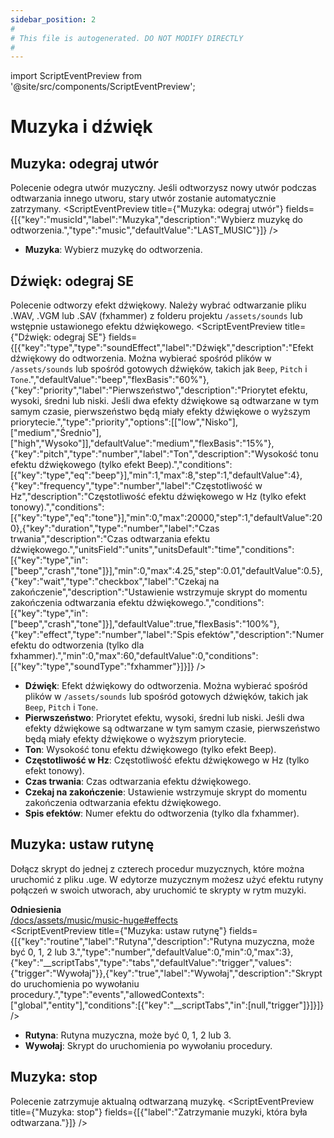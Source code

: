 ```yaml
---
sidebar_position: 2
#
# This file is autogenerated. DO NOT MODIFY DIRECTLY
#
---
```


import ScriptEventPreview from '@site/src/components/ScriptEventPreview';

# Muzyka i dźwięk

## Muzyka: odegraj utwór
Polecenie odegra utwór muzyczny. Jeśli odtworzysz nowy utwór podczas odtwarzania innego utworu, stary utwór zostanie automatycznie zatrzymany.
<ScriptEventPreview title={"Muzyka: odegraj utwór"} fields={[{"key":"musicId","label":"Muzyka","description":"Wybierz muzykę do odtworzenia.","type":"music","defaultValue":"LAST_MUSIC"}]} />

- **Muzyka**: Wybierz muzykę do odtworzenia.  

## Dźwięk: odegraj SE
Polecenie odtworzy efekt dźwiękowy. Należy wybrać odtwarzanie pliku .WAV, .VGM lub .SAV (fxhammer) z folderu projektu `/assets/sounds` lub wstępnie ustawionego efektu dźwiękowego.
<ScriptEventPreview title={"Dźwięk: odegraj SE"} fields={[{"key":"type","type":"soundEffect","label":"Dźwięk","description":"Efekt dźwiękowy do odtworzenia. Można wybierać spośród plików w `/assets/sounds` lub spośród gotowych dźwięków, takich jak `Beep`, `Pitch` i `Tone`.","defaultValue":"beep","flexBasis":"60%"},{"key":"priority","label":"Pierwszeństwo","description":"Priorytet efektu, wysoki, średni lub niski. Jeśli dwa efekty dźwiękowe są odtwarzane w tym samym czasie, pierwszeństwo będą miały efekty dźwiękowe o wyższym priorytecie.","type":"priority","options":[["low","Nisko"],["medium","Średnio"],["high","Wysoko"]],"defaultValue":"medium","flexBasis":"15%"},{"key":"pitch","type":"number","label":"Ton","description":"Wysokość tonu efektu dźwiękowego (tylko efekt Beep).","conditions":[{"key":"type","eq":"beep"}],"min":1,"max":8,"step":1,"defaultValue":4},{"key":"frequency","type":"number","label":"Częstotliwość w Hz","description":"Częstotliwość efektu dźwiękowego w Hz (tylko efekt tonowy).","conditions":[{"key":"type","eq":"tone"}],"min":0,"max":20000,"step":1,"defaultValue":200},{"key":"duration","type":"number","label":"Czas trwania","description":"Czas odtwarzania efektu dźwiękowego.","unitsField":"units","unitsDefault":"time","conditions":[{"key":"type","in":["beep","crash","tone"]}],"min":0,"max":4.25,"step":0.01,"defaultValue":0.5},{"key":"wait","type":"checkbox","label":"Czekaj na zakończenie","description":"Ustawienie wstrzymuje skrypt do momentu zakończenia odtwarzania efektu dźwiękowego.","conditions":[{"key":"type","in":["beep","crash","tone"]}],"defaultValue":true,"flexBasis":"100%"},{"key":"effect","type":"number","label":"Spis efektów","description":"Numer efektu do odtworzenia (tylko dla fxhammer).","min":0,"max":60,"defaultValue":0,"conditions":[{"key":"type","soundType":"fxhammer"}]}]} />

- **Dźwięk**: Efekt dźwiękowy do odtworzenia. Można wybierać spośród plików w `/assets/sounds` lub spośród gotowych dźwięków, takich jak `Beep`, `Pitch` i `Tone`.  
- **Pierwszeństwo**: Priorytet efektu, wysoki, średni lub niski. Jeśli dwa efekty dźwiękowe są odtwarzane w tym samym czasie, pierwszeństwo będą miały efekty dźwiękowe o wyższym priorytecie.  
- **Ton**: Wysokość tonu efektu dźwiękowego (tylko efekt Beep).  
- **Częstotliwość w Hz**: Częstotliwość efektu dźwiękowego w Hz (tylko efekt tonowy).  
- **Czas trwania**: Czas odtwarzania efektu dźwiękowego.  
- **Czekaj na zakończenie**: Ustawienie wstrzymuje skrypt do momentu zakończenia odtwarzania efektu dźwiękowego.  
- **Spis efektów**: Numer efektu do odtworzenia (tylko dla fxhammer).  

## Muzyka: ustaw rutynę
Dołącz skrypt do jednej z czterech procedur muzycznych, które można uruchomić z pliku .uge. W edytorze muzycznym możesz użyć efektu rutyny połączeń w swoich utworach, aby uruchomić te skrypty w rytm muzyki.

**Odniesienia**  
[/docs/assets/music/music-huge#effects](/docs/assets/music/music-huge#effects)  
<ScriptEventPreview title={"Muzyka: ustaw rutynę"} fields={[{"key":"routine","label":"Rutyna","description":"Rutyna muzyczna, może być 0, 1, 2 lub 3.","type":"number","defaultValue":0,"min":0,"max":3},{"key":"__scriptTabs","type":"tabs","defaultValue":"trigger","values":{"trigger":"Wywołaj"}},{"key":"true","label":"Wywołaj","description":"Skrypt do uruchomienia po wywołaniu procedury.","type":"events","allowedContexts":["global","entity"],"conditions":[{"key":"__scriptTabs","in":[null,"trigger"]}]}]} />

- **Rutyna**: Rutyna muzyczna, może być 0, 1, 2 lub 3.  
- **Wywołaj**: Skrypt do uruchomienia po wywołaniu procedury.  

## Muzyka: stop
Polecenie zatrzymuje aktualną odtwarzaną muzykę.
<ScriptEventPreview title={"Muzyka: stop"} fields={[{"label":"Zatrzymanie muzyki, która była odtwarzana."}]} />


